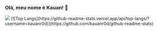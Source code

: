 ### Olá, meu nome é Kauan! 👋
<picture>
  <source
    srcset="https://github-readme-stats.vercel.app/api?username=kauanr0d&show_icons=true&theme=dark"
    media="(prefers-color-scheme: dark)"
  />
  <source
    srcset="https://github-readme-stats.vercel.app/api?username=kauanr0d&show_icons=true"
    media="(prefers-color-scheme: dark), (prefers-color-scheme: no-preference)"
  />
  <img src="https://github-readme-stats.vercel.app/api?username=kauanr0d&show_icons=true" />
  [![Top Langs](https://github-readme-stats.vercel.app/api/top-langs/?username=kauanr0d)](https://github.com/kauanr0d/github-readme-stats)

</picture>
